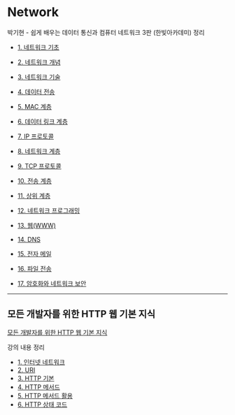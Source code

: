 # Network

박기현 - 쉽게 배우는 데이터 통신과 컴퓨터 네트워크 3판 (한빛아카데미) 정리

- [1. 네트워크 기초](./01%20%EB%84%A4%ED%8A%B8%EC%9B%8C%ED%81%AC%20%EA%B8%B0%EC%B4%88.md)

- [2. 네트워크 개념](./02%20%EB%84%A4%ED%8A%B8%EC%9B%8C%ED%81%AC%20%EA%B0%9C%EB%85%90.md)
- [3. 네트워크 기술](./03%20%EB%84%A4%ED%8A%B8%EC%9B%8C%ED%81%AC%20%EA%B8%B0%EC%88%A0.md)
- [4. 데이터 전송](./04%20%EB%8D%B0%EC%9D%B4%ED%84%B0%20%EC%A0%84%EC%86%A1.md)
- [5. MAC 계층](./05%20MAC%20%EA%B3%84%EC%B8%B5.md)
- [6. 데이터 링크 계층](./06%20%EB%8D%B0%EC%9D%B4%ED%84%B0%20%EB%A7%81%ED%81%AC%20%EA%B3%84%EC%B8%B5.md)
- [7. IP 프로토콜](./07%20IP%20%ED%94%84%EB%A1%9C%ED%86%A0%EC%BD%9C.md)
- [8. 네트워크 계층](./08%20%EB%84%A4%ED%8A%B8%EC%9B%8C%ED%81%AC%20%EA%B3%84%EC%B8%B5.md)
- [9. TCP 프로토콜](./09%20TCP%20%ED%94%84%EB%A1%9C%ED%86%A0%EC%BD%9C.md)
- [10. 전송 계층](./10%20%EC%A0%84%EC%86%A1%20%EA%B3%84%EC%B8%B5.md)
- [11. 상위 계층](./11%20%EC%83%81%EC%9C%84%20%EA%B3%84%EC%B8%B5.md)
- [12. 네트워크 프로그래밍](./12%20%EB%84%A4%ED%8A%B8%EC%9B%8C%ED%81%AC%20%ED%94%84%EB%A1%9C%EA%B7%B8%EB%9E%98%EB%B0%8D.md)
- [13. 웹(WWW)](<./13%20%EC%9B%B9(WWW).md>)
- [14. DNS](./14%20DNS.md)
- [15. 전자 메일](./15%20%EC%A0%84%EC%9E%90%20%EB%A9%94%EC%9D%BC.md)
- [16. 파일 전송](./16%20%ED%8C%8C%EC%9D%BC%20%EC%A0%84%EC%86%A1.md)
- [17. 암호화와 네트워크 보안](./17%20%EC%95%94%ED%98%B8%ED%99%94%EC%99%80%20%EB%84%A4%ED%8A%B8%EC%9B%8C%ED%81%AC%20%EB%B3%B4%EC%95%88.md)

---

## 모든 개발자를 위한 HTTP 웹 기본 지식

[모든 개발자를 위한 HTTP 웹 기본 지식](https://www.inflearn.com/course/http-%EC%9B%B9-%EB%84%A4%ED%8A%B8%EC%9B%8C%ED%81%AC)

강의 내용 정리

- [1. 인터넷 네트워크](./http%20web/01%20%EC%9D%B8%ED%84%B0%EB%84%B7%20%EB%84%A4%ED%8A%B8%EC%9B%8C%ED%81%AC.md)
- [2. URI](./http%20web/02%20URI.md)
- [3. HTTP 기본](./http%20web/03%20network%20basic.md)
- [4. HTTP 메서드](./http%20web/04%20http%20method.md)
- [5. HTTP 메서드 활용](./http%20web/05%20http%20method%20%ED%99%9C%EC%9A%A9.md)
- [6. HTTP 상태 코드](./http%20web/06%20http%20%EC%83%81%ED%83%9C%EC%BD%94%EB%93%9C.md)
